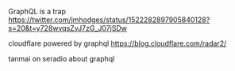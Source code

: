 
GraphQL is a trap
https://twitter.com/jmhodges/status/1522282897905840128?s=20&t=y728wvqsZvJ7zG_J07jSDw


cloudflare powered by graphql https://blog.cloudflare.com/radar2/

tanmai on seradio about graphql